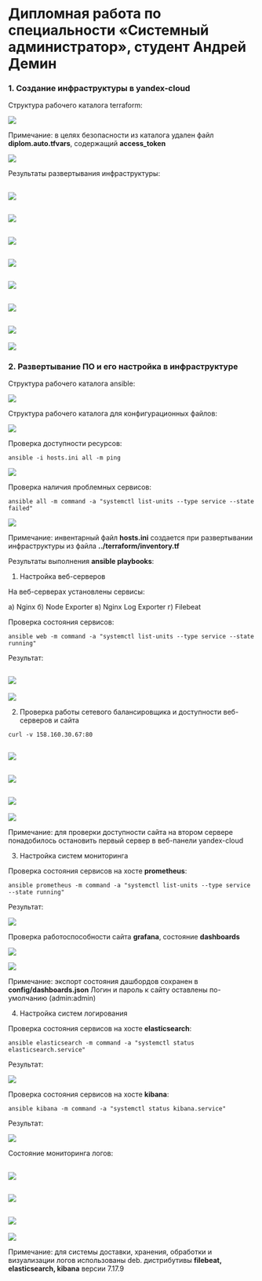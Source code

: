 # Дипломная работа по специальности «Системный администратор», студент Андрей Демин

### 1. Создание инфраструктуры в yandex-cloud

Структура рабочего каталога terraform:

![](img/tree_terraform.png)


Примечание: в целях безопасности из каталога удален файл **diplom.auto.tfvars**, содержащий **access_token** 

![](img/tfvars.png)

Результаты развертывания инфраструктуры:

![](img/1-1.png)
---
![](img/vm.png)
---
![](img/netbalancer.png)
---
![](img/priv1.png)
---
![](img/priv2.png)
---
![](img/public.png)
---
![](img/public-ip.png)
---
![](img/snap.png)

### 2. Развертывание ПО и его настройка в инфраструктуре 

Структура рабочего каталога ansible:

![](img/tree_ansible.png)

Структура рабочего каталога для конфигурационных файлов:

![](img/tree_config.png)

Проверка доступности ресурсов:

```
ansible -i hosts.ini all -m ping
```
![](img/ping.png)

Проверка наличия проблемных сервисов:

```
ansible all -m command -a "systemctl list-units --type service --state failed"
```

![](img/failed.png)

Примечание: инвентарный файл **hosts.ini** создается при развертывании инфраструктуры
из файла **../terraform/inventory.tf** 



Результаты выполнения **ansible playbooks**:

1. Настройка веб-серверов 

На веб-серверах установлены сервисы:

а) Nginx
б) Node Exporter
в) Nginx Log Exporter
г) Filebeat

Проверка состояния сервисов:

```
ansible web -m command -a "systemctl list-units --type service --state running"
```
Результат: 
 
![](img/web1.png)
---
![](img/web2.png)


2. Проверка работы сетевого балансировщика и доступности веб-серверов и сайта

```
curl -v 158.160.30.67:80
```

![](img/nginx1.png)
---
![](img/nginx2.png)
---
![](img/site1.png)
---
![](img/site2.png)

Примечание: для проверки доступности сайта на втором сервере понадобилось остановить первый сервер
в веб-панели yandex-cloud


3. Настройка систем мониторинга

Проверка состояния сервисов на хосте **prometheus**:

```
ansible prometheus -m command -a "systemctl list-units --type service --state running"
```
Результат:

![](img/prom.png)

Проверка работоспособности сайта **grafana**, состояние **dashboards**

![](img/dash1.png)

![](img/dash2.png)

Примечание: экспорт состояния дашбордов сохранен в **config/dashboards.json**
Логин и пароль к сайту оставлены по-умолчанию (admin:admin)

4. Настройка систем логирования

Проверка состояния сервисов на хосте **elasticsearch**:

```
ansible elasticsearch -m command -a "systemctl status elasticsearch.service"
```
Результат:

![](img/elastic.png)

Проверка состояния сервисов на хосте **kibana**:

```
ansible kibana -m command -a "systemctl status kibana.service"
```
Результат:

![](img/kibana.png)

Состояние мониторинга логов:

![](img/kibanasite1.png)
---
![](img/kibanasite2.png)
---
![](img/kibanasite3.png)
---
![](img/kibanasite4.png)

Примечание: для системы доставки, хранения, обработки и визуализации логов 
использованы deb. дистрибутивы **filebeat, elasticsearch, kibana** версии 7.17.9

